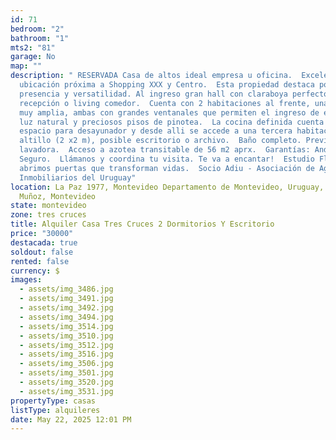 ```yaml
---
id: 71
bedroom: "2"
bathroom: "1"
mts2: "81"
garage: No
map: ""
description: " RESERVADA Casa de altos ideal empresa u oficina.  Excelente
  ubicación próxima a Shopping XXX y Centro.  Esta propiedad destaca por su
  presencia y versatilidad. Al ingreso gran hall con claraboya perfecto como
  recepción o living comedor.  Cuenta con 2 habitaciones al frente, una de ellas
  muy amplia, ambas con grandes ventanales que permiten el ingreso de excelente
  luz natural y preciosos pisos de pinotea.  La cocina definida cuenta con
  espacio para desayunador y desde alli se accede a una tercera habitación tipo
  altillo (2 x2 m), posible escritorio o archivo.  Baño completo. Previsión para
  lavadora.  Acceso a azotea transitable de 56 m2 aprx.  Garantías: Anda O Porto
  Seguro.  Llámanos y coordina tu visita. Te va a encantar!  Estudio Florida -
  abrimos puertas que transforman vidas.  Socio Adiu - Asociación de Agentes
  Inmobiliarios del Uruguay"
location: La Paz 1977, Montevideo Departamento de Montevideo, Uruguay,  Villa
  Muñoz, Montevideo
state: montevideo
zone: tres cruces
title: Alquiler Casa Tres Cruces 2 Dormitorios Y Escritorio
price: "30000"
destacada: true
soldout: false
rented: false
currency: $
images:
  - assets/img_3486.jpg
  - assets/img_3491.jpg
  - assets/img_3492.jpg
  - assets/img_3494.jpg
  - assets/img_3514.jpg
  - assets/img_3510.jpg
  - assets/img_3512.jpg
  - assets/img_3516.jpg
  - assets/img_3506.jpg
  - assets/img_3501.jpg
  - assets/img_3520.jpg
  - assets/img_3531.jpg
propertyType: casas
listType: alquileres
date: May 22, 2025 12:01 PM
---
```

